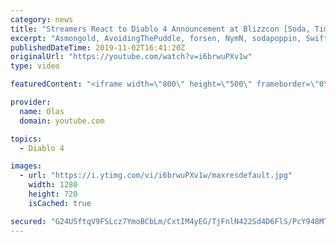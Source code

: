 ```yaml
---
category: news
title: "Streamers React to Diablo 4 Announcement at Blizzcon [Soda, TimTheTatman, forsen, Swifty, Asmongold]"
excerpt: "Asmongold, AvoidingThePuddle, forsen, NymN, sodapoppin, Swifty, and TimTheTatman reacts to the new Diablo 4 announcement. McconnellRet is also ..."
publishedDateTime: 2019-11-02T16:41:20Z
originalUrl: "https://youtube.com/watch?v=i6brwuPXv1w"
type: video

featuredContent: "<iframe width=\"800\" height=\"500\" frameborder=\"0\" src=\"https://www.youtube.com/embed/i6brwuPXv1w\" allow=\"accelerometer; autoplay; encrypted-media; gyroscope; picture-in-picture\" allowfullscreen></iframe>"

provider:
  name: Olas
  domain: youtube.com

topics:
  - Diablo 4

images:
  - url: "https://i.ytimg.com/vi/i6brwuPXv1w/maxresdefault.jpg"
    width: 1280
    height: 720
    isCached: true

secured: "G24USftqV9FSLcz7YmoBCbLm/CxtIM4yEG/TjFnlN422Sd4D6FlS/PcY948MT1Bx5ybPz8V8n4T8ls4l1fDW4Q454ZnYaJ1EYaOYkXSYojCQg08i97TMoBOvT+OHKmwLPBo5dCMs8yqn57aKuxPzS6oeYC8gBwP46/IUSTtz8FIDR7ZzxzenSOilzThuJL4LVRUA+GyugGQxrJwsiT4KqXh9IjCvmJOL644O6Qpirmcm0qfT0RMVgmKOG4HLE9nLXHsBaiGiy79twpltZLLsSA7JvPIAMok/YsTLzBpPQ+t4AO9b9Eb+LlGGEvOBvRi04QgJdAVdYqRvLrd1un75pGgqKflB3A025wOdg6A9+WaB2SuXzXlDgQ3ZZLCPT36v1vLmDKtqi9DOfH9FJiqkJ0Uv3RA+aLJaWkr7vEsLiWO/oyGz2iHRpLf62hg8XOl/;8MvwB+N442EponjMkX+2Zw=="
---
```


